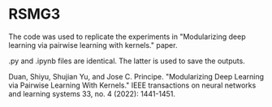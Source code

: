 # RSMG3
The code was used to replicate the experiments in "Modularizing deep learning via pairwise learning with kernels." paper.

.py and .ipynb files are identical. The latter is used to save the outputs. 


Duan, Shiyu, Shujian Yu, and Jose C. Principe. "Modularizing Deep Learning via Pairwise Learning With Kernels." IEEE transactions on neural networks and learning systems 33, no. 4 (2022): 1441-1451.

